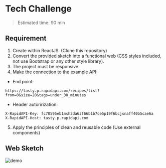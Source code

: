 # Tech Challenge

> Estimated time: 90 min

## Requirement

1. Create within ReactJS. (Clone this repository)
2. Convert the provided sketch into a functional web (CSS styles included, not use Bootstrap or any other style library).
3. The project must be responsive.
4. Make the connection to the example API:
- End point:
```
https://tasty.p.rapidapi.com/recipes/list?from=0&size=20&tags=under_30_minutes
```
- Header autorirization:
```
X-RapidAPI-Key: fc70595eb1msh3da63f66b1b7ce5p19f6bcjsnaff40b5cae6a
X-RapidAPI-Host: tasty.p.rapidapi.com
```
5. Apply the principles of clean and reusable code (Use external components)

## Web Sketch

![demo](https://user-images.githubusercontent.com/120066995/206599421-665859cf-b055-4f0b-9d4e-d97b812f7ad4.png)
